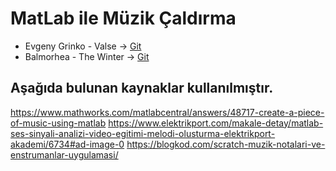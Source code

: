 # MatLab ile Müzik Çaldırma

- Evgeny Grinko - Valse -> [Git]()<br>
- Balmorhea - The Winter -> [Git]() 

## Aşağıda bulunan kaynaklar kullanılmıştır.

https://www.mathworks.com/matlabcentral/answers/48717-create-a-piece-of-music-using-matlab
https://www.elektrikport.com/makale-detay/matlab-ses-sinyali-analizi-video-egitimi-melodi-olusturma-elektrikport-akademi/6734#ad-image-0
https://blogkod.com/scratch-muzik-notalari-ve-enstrumanlar-uygulamasi/


